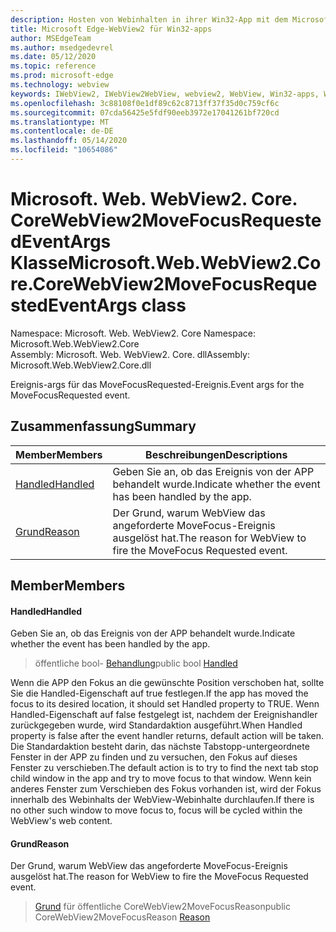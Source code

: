 ```yaml
---
description: Hosten von Webinhalten in ihrer Win32-App mit dem Microsoft Edge WebView2-Steuerelement
title: Microsoft Edge-WebView2 für Win32-apps
author: MSEdgeTeam
ms.author: msedgedevrel
ms.date: 05/12/2020
ms.topic: reference
ms.prod: microsoft-edge
ms.technology: webview
keywords: IWebView2, IWebView2WebView, webview2, WebView, Win32-apps, Win32, Edge, ICoreWebView2, ICoreWebView2Controller, Browser-Steuerelement, Edge-HTML
ms.openlocfilehash: 3c88108f0e1df89c62c8713ff37f35d0c759cf6c
ms.sourcegitcommit: 07cda56425e5fdf90eeb3972e17041261bf720cd
ms.translationtype: MT
ms.contentlocale: de-DE
ms.lasthandoff: 05/14/2020
ms.locfileid: "10654086"
---
```

# <span data-ttu-id="fc719-104">Microsoft. Web. WebView2. Core. CoreWebView2MoveFocusRequestedEventArgs Klasse</span><span class="sxs-lookup"><span data-stu-id="fc719-104">Microsoft.Web.WebView2.Core.CoreWebView2MoveFocusRequestedEventArgs class</span></span> 

<span data-ttu-id="fc719-105">Namespace: Microsoft. Web. WebView2. Core </span><span class="sxs-lookup"><span data-stu-id="fc719-105">Namespace: Microsoft.Web.WebView2.Core</span></span>\
<span data-ttu-id="fc719-106">Assembly: Microsoft. Web. WebView2. Core. dll</span><span class="sxs-lookup"><span data-stu-id="fc719-106">Assembly: Microsoft.Web.WebView2.Core.dll</span></span>

<span data-ttu-id="fc719-107">Ereignis-args für das MoveFocusRequested-Ereignis.</span><span class="sxs-lookup"><span data-stu-id="fc719-107">Event args for the MoveFocusRequested event.</span></span>

## <span data-ttu-id="fc719-108">Zusammenfassung</span><span class="sxs-lookup"><span data-stu-id="fc719-108">Summary</span></span>

 <span data-ttu-id="fc719-109">Member</span><span class="sxs-lookup"><span data-stu-id="fc719-109">Members</span></span>                        | <span data-ttu-id="fc719-110">Beschreibungen</span><span class="sxs-lookup"><span data-stu-id="fc719-110">Descriptions</span></span>
--------------------------------|---------------------------------------------
[<span data-ttu-id="fc719-111">Handled</span><span class="sxs-lookup"><span data-stu-id="fc719-111">Handled</span></span>](#handled) | <span data-ttu-id="fc719-112">Geben Sie an, ob das Ereignis von der APP behandelt wurde.</span><span class="sxs-lookup"><span data-stu-id="fc719-112">Indicate whether the event has been handled by the app.</span></span>
[<span data-ttu-id="fc719-113">Grund</span><span class="sxs-lookup"><span data-stu-id="fc719-113">Reason</span></span>](#reason) | <span data-ttu-id="fc719-114">Der Grund, warum WebView das angeforderte MoveFocus-Ereignis ausgelöst hat.</span><span class="sxs-lookup"><span data-stu-id="fc719-114">The reason for WebView to fire the MoveFocus Requested event.</span></span>

## <span data-ttu-id="fc719-115">Member</span><span class="sxs-lookup"><span data-stu-id="fc719-115">Members</span></span>

#### <span data-ttu-id="fc719-116">Handled</span><span class="sxs-lookup"><span data-stu-id="fc719-116">Handled</span></span> 

<span data-ttu-id="fc719-117">Geben Sie an, ob das Ereignis von der APP behandelt wurde.</span><span class="sxs-lookup"><span data-stu-id="fc719-117">Indicate whether the event has been handled by the app.</span></span>

> <span data-ttu-id="fc719-118">öffentliche bool- [Behandlung](#handled)</span><span class="sxs-lookup"><span data-stu-id="fc719-118">public bool [Handled](#handled)</span></span>

<span data-ttu-id="fc719-119">Wenn die APP den Fokus an die gewünschte Position verschoben hat, sollte Sie die Handled-Eigenschaft auf true festlegen.</span><span class="sxs-lookup"><span data-stu-id="fc719-119">If the app has moved the focus to its desired location, it should set Handled property to TRUE.</span></span> <span data-ttu-id="fc719-120">Wenn Handled-Eigenschaft auf false festgelegt ist, nachdem der Ereignishandler zurückgegeben wurde, wird Standardaktion ausgeführt.</span><span class="sxs-lookup"><span data-stu-id="fc719-120">When Handled property is false after the event handler returns, default action will be taken.</span></span> <span data-ttu-id="fc719-121">Die Standardaktion besteht darin, das nächste Tabstopp-untergeordnete Fenster in der APP zu finden und zu versuchen, den Fokus auf dieses Fenster zu verschieben.</span><span class="sxs-lookup"><span data-stu-id="fc719-121">The default action is to try to find the next tab stop child window in the app and try to move focus to that window.</span></span> <span data-ttu-id="fc719-122">Wenn kein anderes Fenster zum Verschieben des Fokus vorhanden ist, wird der Fokus innerhalb des Webinhalts der WebView-Webinhalte durchlaufen.</span><span class="sxs-lookup"><span data-stu-id="fc719-122">If there is no other such window to move focus to, focus will be cycled within the WebView's web content.</span></span>

#### <span data-ttu-id="fc719-123">Grund</span><span class="sxs-lookup"><span data-stu-id="fc719-123">Reason</span></span> 

<span data-ttu-id="fc719-124">Der Grund, warum WebView das angeforderte MoveFocus-Ereignis ausgelöst hat.</span><span class="sxs-lookup"><span data-stu-id="fc719-124">The reason for WebView to fire the MoveFocus Requested event.</span></span>

> <span data-ttu-id="fc719-125">[Grund](#reason) für öffentliche CoreWebView2MoveFocusReason</span><span class="sxs-lookup"><span data-stu-id="fc719-125">public CoreWebView2MoveFocusReason [Reason](#reason)</span></span>

